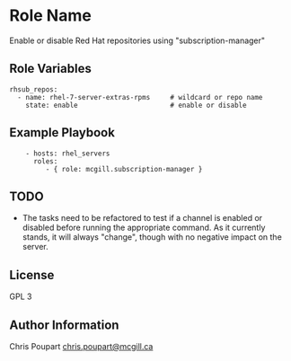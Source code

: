 Role Name
=========

Enable or disable Red Hat repositories using "subscription-manager"

Role Variables
--------------
```
rhsub_repos:
  - name: rhel-7-server-extras-rpms     # wildcard or repo name
    state: enable                       # enable or disable      
```

Example Playbook
----------------
```
    - hosts: rhel_servers
      roles:
         - { role: mcgill.subscription-manager }
```

TODO
----

 * The tasks need to be refactored to test if a channel is enabled or disabled
   before running the appropriate command.  As it currently stands, it will
   always "change", though with no negative impact on the server.

License
-------

GPL 3

Author Information
------------------

Chris Poupart <chris.poupart@mcgill.ca>
